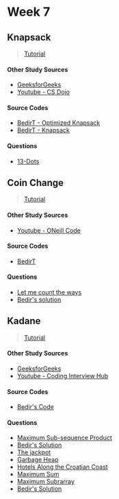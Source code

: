 # Week 7


## Knapsack

> [Tutorial]()

#### Other Study Sources
- [GeeksforGeeks](http://www.geeksforgeeks.org/dynamic-programming-set-10-0-1-knapsack-problem/)
- [Youtube - CS Dojo](https://www.youtube.com/watch?v=xOlhR_2QCXY)

#### Source Codes
- [BedirT - Optimized Knapsack](https://github.com/BedirT/Algorithms_and_DS/blob/master/Algorithms/Dynamic/Optimized%20Knapsack.cpp)
- [BedirT - Knapsack](https://github.com/BedirT/Algorithms_and_DS/blob/master/Algorithms/Dynamic/Knapsack%20Algorithm.cpp)

#### Questions
- [13-Dots](https://uva.onlinejudge.org/index.php?option=onlinejudge&page=show_problem&problem=1760)


## Coin Change

> [Tutorial]()

#### Other Study Sources
- [Youtube - ONeill Code](https://www.youtube.com/watch?v=jaNZ83Q3QGc&t=205s)

#### Source Codes
- [BedirT](https://github.com/NAU-ACM/ICPC-Question-Solving/blob/master/BedirT/Chapter%203/UVa%20-%2000357.cpp)

#### Questions
- [Let me count the ways](https://uva.onlinejudge.org/index.php?option=onlinejudge&page=show_problem&problem=293)
 - [Bedir's solution](https://github.com/NAU-ACM/ICPC-Question-Solving/blob/master/BedirT/Chapter%203/UVa%20-%2000357.cpp)


## Kadane

> [Tutorial](http://bedirtapkan.me/Kadane's-Algorithm/)

#### Other Study Sources
- [GeeksforGeeks](http://www.geeksforgeeks.org/largest-sum-contiguous-subarray/)
- [Youtube - Coding Interview Hub](https://www.youtube.com/watch?v=86CQq3pKSUw)
 
#### Source Codes
- [Bedir's Code](https://github.com/BedirT/Algorithms_and_DS/blob/master/Algorithms/Dynamic/Kadane's%20Algorithm.cpp)

#### Questions
- [Maximum Sub-sequence Product](https://uva.onlinejudge.org/index.php?option=com_onlinejudge&Itemid=8&page=show_problem&category=24&problem=728&mosmsg=Submission+received+with+ID+18120191)
 - [Bedir's Solution](https://github.com/BedirT/Algorithms_and_DS/blob/master/Problems/Curriculum%20Q's/Week%2010/Maximum%20Sub-sequence%20Product.cpp)
- [The jackpot](https://uva.onlinejudge.org/index.php?option=com_onlinejudge&Itemid=8&category=24&page=show_problem&problem=1625)
- [Garbage Heap](https://uva.onlinejudge.org/index.php?option=com_onlinejudge&Itemid=8&category=24&page=show_problem&problem=1696)
- [Hotels Along the Croatian Coast](http://www.spoj.com/problems/HOTELS/)
- [Maximum Sum](http://acm.timus.ru/problem.aspx?space=1&num=1146)
- [Maximum Subrarray](https://www.hackerrank.com/challenges/maxsubarray)
 - [Bedir's Solution](https://github.com/BedirT/Algorithms_and_DS/blob/master/Problems/HackerRank/Algorithms/Dynamic%20Programming/Maximum%20Subarray.cpp)

